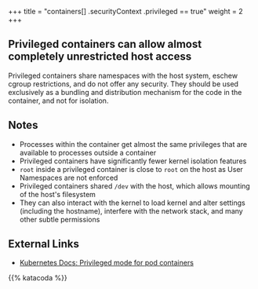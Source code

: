 +++
title = "containers[] .securityContext .privileged == true"
weight = 2
+++

## Privileged containers can allow almost completely unrestricted host access

Privileged containers share namespaces with the host system, eschew cgroup restrictions, and do not offer any security. They should be used exclusively as a bundling and distribution mechanism for the code in the container, and not for isolation.

## Notes

- Processes within the container get almost the same privileges that are available to processes outside a container
- Privileged containers have significantly fewer kernel isolation features
- `root` inside a privileged container is close to `root` on the host as User Namespaces are not enforced 
- Privileged containers shared `/dev` with the host, which allows mounting of the host's filesystem
- They can also interact with the kernel to load kernel and alter settings (including the hostname), interfere with the network stack, and many other subtle permissions

## External Links

- [Kubernetes Docs: Privileged mode for pod containers](https://kubernetes.io/docs/concepts/workloads/pods/pod/#privileged-mode-for-pod-containers)


{{% katacoda %}}
